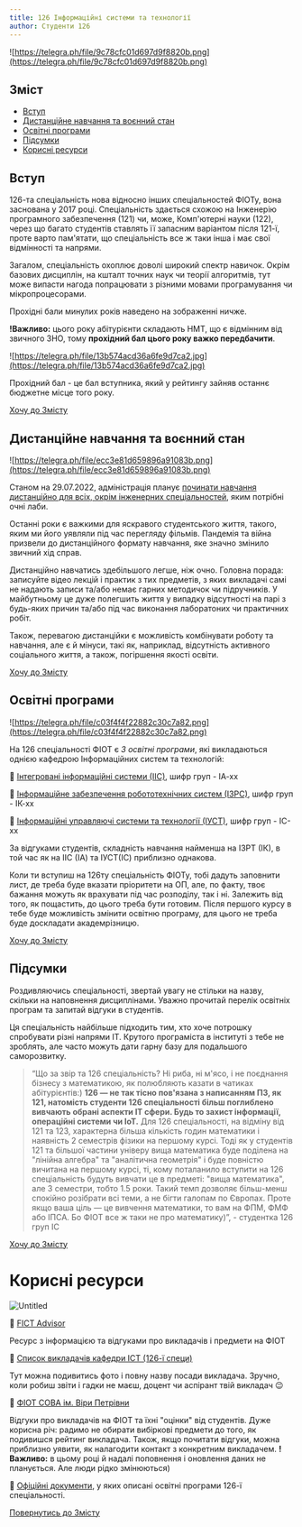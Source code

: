 ```yaml
---
title: 126 Інформаційні системи та технології
author: Студенти 126
---
```


![https://telegra.ph/file/9c78cfc01d697d9f8820b.png](https://telegra.ph/file/9c78cfc01d697d9f8820b.png)

## **Зміст**

- [Вступ](https://fictadvisor.com/articles/126#Vstup)
- [Дистанційне навчання та воєнний стан](https://fictadvisor.com/articles/126#Distancijne-navchannya-ta-voyennij-stan)
- [Освітні програми](https://fictadvisor.com/articles/126#Osvitni-programi)
- [Підсумки](https://fictadvisor.com/articles/126#Pidsumki)
- [Корисні ресурси](https://fictadvisor.com/articles/126#Korisni-resursi)

## **Вступ**

126-та спеціальність нова відносно інших спеціальностей ФІОТу, вона заснована у 2017 році. Спеціальність здається схожою на Інженерію програмного забезпечення (121) чи, може, Комп'ютерні науки (122), через що багато студентів ставлять її запасним варіантом після 121-ї, проте варто пам'ятати, що спеціальність все ж таки інша і має свої відмінності та напрями.

Загалом, спеціальність охоплює доволі широкий спектр навичок. Окрім базових дисциплін, на кшталт точних наук чи теорії алгоритмів, тут може випасти нагода попрацювати з різними мовами програмування чи мікропроцесорами.

Прохідні бали минулих років наведено на зображенні ничже. 

**!Важливо:** цього року абітурієнти складають НМТ, що є відмінним від звичного ЗНО, тому **прохідний бал цього року важко передбачити**.

![https://telegra.ph/file/13b574acd36a6fe9d7ca2.jpg](https://telegra.ph/file/13b574acd36a6fe9d7ca2.jpg)

Прохідний бал - це бал вступника, який у рейтингу зайняв останнє бюджетне місце того року.

[Хочу до Змісту](https://fictadvisor.com/articles/126#Zmist)

## **Дистанційне навчання та воєнний стан**

![https://telegra.ph/file/ecc3e81d659896a91083b.png](https://telegra.ph/file/ecc3e81d659896a91083b.png)

Станом на 29.07.2022, адміністрація планує [починати навчання дистанційно для всіх, окрім інженерних спеціальностей](https://t.me/sr_kpi/3254), яким потрібні очні лаби.

Останні роки є важкими для яскравого студентського життя, такого, яким ми його уявляли під час перегляду фільмів. Пандемія та війна призвели до дистанційного формату навчання, яке значно змінило звичний хід справ.

Дистанційно навчатись здебільшого легше, ніж очно. Головна порада: записуйте відео лекцій і практик з тих предметів, з яких викладачі самі не надають записи та/або немає гарних методичок чи підручників. У майбутньому це дуже полегшить життя у випадку відсутності на парі з будь-яких причин та/або під час виконання лаборатоних чи практичних робіт.

Також, перевагою дистанційки є можливість комбінувати роботу та навчання, але є й мінуси, такі як, наприклад, відсутність  активного соціального життя, а також, погіршення якості освіти.

[Хочу до Змісту](https://fictadvisor.com/articles/126#Zmist)

## **Освітні програми**

![https://telegra.ph/file/c03f4f4f22882c30c7a82.png](https://telegra.ph/file/c03f4f4f22882c30c7a82.png)

На 126 спеціальності ФІОТ є *3 освітні програми*, які викладаються однією кафедрою Інформаційних систем та технологій:

🐸 [Інтегровані інформаційні системи (ІІС)](https://fictadvisor.com/articles/126-ia), шифр груп - ІА-хх

🐸 [Інформаційне забезпечення робототехнічних систем (ІЗРС)](https://fictadvisor.com/articles/126-ik), шифр груп - ІК-хх

🐸 [Інформаційні управляючі системи та технології (ІУСТ)](https://fictadvisor.com/articles/126-is), шифр груп - ІС-хх

За відгуками студентів, складність навчання найменша на ІЗРТ (ІК), в той час як на ІІС (ІА) та ІУСТ(ІС) приблизно однакова.

Коли ти вступиш на 126ту спеціальність ФІОТу, тобі дадуть заповнити лист, де треба буде вказати пріоритети на ОП, але, по факту, твоє бажання можуть як врахувати під час розподілу, так і ні. Залежить від того, як пощастить, до цього треба бути готовим. Після першого курсу в тебе буде можливість змінити освітню програму, для цього не треба буде доскладати академрізницю.

[Хочу до Змісту](https://fictadvisor.com/articles/126#Zmist)

## **Підсумки**

Роздивляючись спеціальності, звертай увагу не стільки на назву, скільки на наповнення дисциплінами. Уважно прочитай перелік освітніх програм та запитай відгуки в студентів.

Ця спеціальність найбільше підходить тим, хто хоче потрошку спробувати різні напрями ІТ. Крутого програміста в інституті з тебе не зроблять, але часто можуть дати гарну базу для подальшого саморозвитку.


> “Що за звір та 126 спеціальність? Ні риба, ні м'ясо, і не поєднання бізнесу з математикою, як полюбляють казати в чатиках абітурієнтів:) **126 — не так тісно пов'язана з написанням ПЗ, як 121, натомість студенти 126 спеціальності більш поглиблено вивчають обрані аспекти ІТ сфери. Будь то захист інформації, операційні системи чи IoT.**
Для 126 спеціальності, на відміну від 121 та 123, характерна більша кількість годин математики і наявність 2 семестрів фізики на першому курсі. Тоді як у студентів 121 та більшої частини універу вища математика буде поділена на "лінійна алгебра" та "аналітична геометрія" і буде повністю вичитана на першому курсі, ті, кому поталанило вступити на 126 спеціальність будуть вивчати це в предметі: "вища математика", але 3 семестри, тобто 1.5 роки. Такий темп дозволяє більш-менш спокійно розібрати всі теми, а не бігти галопам по Європах. Проте якщо ваша ціль — це вивчення математики, то вам на ФПМ, ФМФ або ІПСА. Бо ФІОТ все ж таки не про математику)”, - студентка 126 груп ІС
>

[Хочу до Змісту](https://fictadvisor.com/articles/126#Zmist)

# **Корисні ресурси**

![Untitled](https://telegra.ph/file/04a4f6558458b486e798b.jpg)

🐸 [FICT Advisor](https://fictadvisor.com/)

Ресурс з інформацією та відгуками про викладачів і предмети на ФІОТ

🐸 [Список викладачів кафедри ІСТ (126-ї специ)](https://ist.kpi.ua/uk/pedagogichnij-sklad/)

Тут можна подивитись фото і повну назву посади викладача. Зручно, коли робиш звіти і гадки не маєш, доцент чи аспірант твій викладач 😉

🐸 [ФІОТ СОВА ім. Віри Петрівни](https://t.me/analyticsFICT)

Відгуки про викладачів на ФІОТ та їхні "оцінки" від студентів.
Дуже корисна річ: радимо не обирати вибіркові предмети до того, як подивишся рейтинг викладача. Також, якщо почитати відгуки, можна приблизно уявити, як налагодити контакт з конкретним викладачем. 
**!Важливо:** в цьому році й надалі поповнення і оновлення даних не планується. Але люди рідко змінюються)

🐸 [Офіційні документи](https://osvita.kpi.ua/126), у яких описані освітні програми 126-ї спеціальності.

[Повернутись до Змісту](https://fictadvisor.com/articles/126#Zmist)
